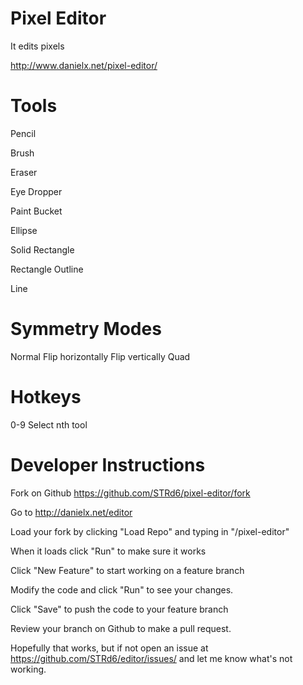 Pixel Editor
============

It edits pixels

http://www.danielx.net/pixel-editor/

Tools
=====

Pencil

Brush

Eraser

Eye Dropper

Paint Bucket

Ellipse

Solid Rectangle

Rectangle Outline

Line

Symmetry Modes
==============

Normal
Flip horizontally
Flip vertically
Quad

Hotkeys
=======

0-9 Select nth tool

Developer Instructions
======================

Fork on Github https://github.com/STRd6/pixel-editor/fork

Go to http://danielx.net/editor

Load your fork by clicking "Load Repo" and typing in "<username>/pixel-editor"

When it loads click "Run" to make sure it works

Click "New Feature" to start working on a feature branch

Modify the code and click "Run" to see your changes.

Click "Save" to push the code to your feature branch

Review your branch on Github to make a pull request.

Hopefully that works, but if not open an issue at https://github.com/STRd6/editor/issues/
and let me know what's not working.
